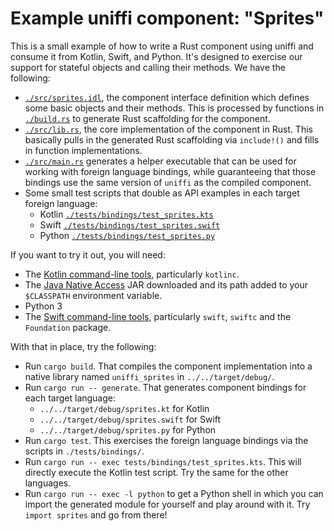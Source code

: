 # Example uniffi component: "Sprites"

This is a small example of how to write a Rust component using uniffi and consume it from Kotlin,
Swift, and Python. It's designed to exercise our support for stateful objects and calling their methods.
We have the following:

* [`./src/sprites.idl`](./src/sprites.idl), the component interface definition which defines some
  basic objects and their methods. This is processed by functions in [`./build.rs`](./build.rs)
  to generate Rust scaffolding for the component.
* [`./src/lib.rs`](./src/lib.rs), the core implementation of the component in Rust. This basically
  pulls in the generated Rust scaffolding via `include!()` and fills in function implementations.
* [`./src/main.rs`](./src/main.rs) generates a helper executable that can be used for working with
  foreign language bindings, while guaranteeing that those bindings use the same version of `uniffi`
  as the compiled component.
* Some small test scripts that double as API examples in each target foreign language:
  * Kotlin [`./tests/bindings/test_sprites.kts`](./tests/bindings/test_sprites.kts)
  * Swift [`./tests/bindings/test_sprites.swift`](./tests/bindings/test_sprites.swift)
  * Python [`./tests/bindings/test_sprites.py`](./tests/bindings/test_sprites.py)

If you want to try it out, you will need:

* The [Kotlin command-line tools](https://kotlinlang.org/docs/tutorials/command-line.html), particularly `kotlinc`.
* The [Java Native Access](https://github.com/java-native-access/jna#download) JAR downloaded and its path
  added to your `$CLASSPATH` environment variable.
* Python 3
* The [Swift command-line tools](https://swift.org/download/), particularly `swift`, `swiftc` and
  the `Foundation` package.

With that in place, try the following:

* Run `cargo build`. That compiles the component implementation into a native library named `uniffi_sprites`
  in `../../target/debug/`.
* Run `cargo run -- generate`. That generates component bindings for each target language:
    * `../../target/debug/sprites.kt` for Kotlin
    * `../../target/debug/sprites.swift` for Swift
    * `../../target/debug/sprites.py` for Python
* Run `cargo test`. This exercises the foreign language bindings via the scripts in `./tests/bindings/`.
* Run `cargo run -- exec tests/bindings/test_sprites.kts`. This will directly execute the Kotlin
  test script. Try the same for the other languages.
* Run `cargo run -- exec -l python` to get a Python shell in which you can import the generated
  module for yourself and play around with it. Try `import sprites` and go from there!
